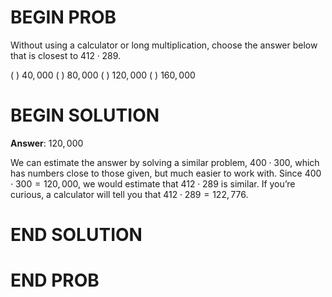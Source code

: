 <!-- <topics>arithmetic, estimation</topics> -->

# BEGIN PROB

Without using a calculator or long multiplication, choose the answer below that is closest to $412 \cdot 289$.

( ) $40{,}000$
( ) $80{,}000$
( ) $120{,}000$
( ) $160{,}000$

# BEGIN SOLUTION

**Answer**: $120{,}000$

We can estimate the answer by solving a similar problem, $400\cdot300$, which has numbers close to those given, but much easier to work with. Since $400\cdot300 = 120{,}000$, we would estimate that $412\cdot289$ is similar. If you’re curious, a calculator will tell you that $412\cdot289 = 122{,}776$.

# END SOLUTION

# END PROB
